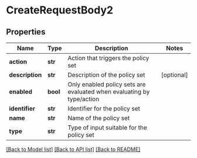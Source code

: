 # CreateRequestBody2

## Properties
Name | Type | Description | Notes
------------ | ------------- | ------------- | -------------
**action** | **str** | Action that triggers the policy set | 
**description** | **str** | Description of the policy set | [optional] 
**enabled** | **bool** | Only enabled policy sets are evaluated when evaluating by type/action | 
**identifier** | **str** | Identifier for the policy set | 
**name** | **str** | Name of the policy set | 
**type** | **str** | Type of input suitable for the policy set | 

[[Back to Model list]](../README.md#documentation-for-models) [[Back to API list]](../README.md#documentation-for-api-endpoints) [[Back to README]](../README.md)

